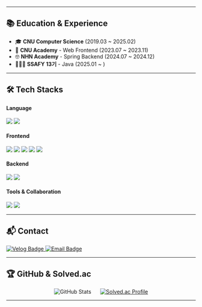 
---
## 📚 Education & Experience

- 🎓 **CNU Computer Science** (2019.03 ~ 2025.02)
- 🏫 **CNU Academy** - Web Frontend (2023.07 ~ 2023.11)
- 🤓 **NHN Academy** - Spring Backend (2024.07 ~ 2024.12)
- 👨🏻‍💻 **SSAFY 13기** - Java (2025.01 ~ )

---

## 🛠️ Tech Stacks

#### Language
<img src="https://img.shields.io/badge/Java-007396?style=for-the-badge&logo=java&logoColor=white"> <img src="https://img.shields.io/badge/Python-3776AB?style=for-the-badge&logo=python&logoColor=white">
#### Frontend
<img src="https://img.shields.io/badge/HTML5-E34F26?style=for-the-badge&logo=HTML5&logoColor=white"> <img src="https://img.shields.io/badge/CSS3-1572B6?style=for-the-badge&logo=CSS3&logoColor=white"> <img src="https://img.shields.io/badge/JavaScript-F7DF1E?style=for-the-badge&logo=JavaScript&logoColor=black"> <img src="https://img.shields.io/badge/React-61DAFB?style=for-the-badge&logo=react&logoColor=black"> <img src="https://img.shields.io/badge/Vue.js-4FC08D?style=for-the-badge&logo=Vue.js&logoColor=white">
#### Backend
<img src="https://img.shields.io/badge/Spring-6DB33F?style=for-the-badge&logo=Spring&logoColor=white"> <img src="https://img.shields.io/badge/MySQL-4479A1?style=for-the-badge&logo=MySQL&logoColor=white">
#### Tools & Collaboration
<img src="https://img.shields.io/badge/Git-F05032?style=for-the-badge&logo=git&logoColor=white"> <img src="https://img.shields.io/badge/GitHub-181717?style=for-the-badge&logo=github&logoColor=white">

---

## 📬 Contact

<a href="https://velog.io/@ori_gui/posts" target="_blank">
  <img src="https://img.shields.io/badge/Velog-20C997?style=flat-square&logo=Velog&logoColor=white" alt="Velog Badge">
</a>
<a href="mailto:dign552@naver.com" target="_blank">
  <img src="https://img.shields.io/badge/Email-EA4335?style=flat-square&logo=Gmail&logoColor=white" alt="Email Badge">
</a>

---

## 🏆 GitHub & Solved.ac

<p align="center">
  <img src="https://github-readme-stats.vercel.app/api?username=Ori-Gui&theme=tokyonight&show_icons=true&hide_border=true" alt="GitHub Stats" />
  &nbsp;&nbsp;&nbsp;&nbsp;
  <a href="https://solved.ac/dign552/">
    <img src="http://mazassumnida.wtf/api/v2/generate_badge?boj=dign552" alt="Solved.ac Profile" />
  </a>
</p>


---
